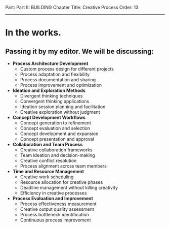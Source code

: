Part: Part II: BUILDING
Chapter Title: Creative Process
Order: 13

---

# In the works.

## Passing it by my editor. We will be discussing:

- **Process Architecture Development**
  - Custom process design for different projects
  - Process adaptation and flexibility
  - Process documentation and sharing
  - Process improvement and optimization
- **Ideation and Exploration Methods**
  - Divergent thinking techniques
  - Convergent thinking applications
  - Ideation session planning and facilitation
  - Creative exploration without judgment
- **Concept Development Workflows**
  - Concept generation to refinement
  - Concept evaluation and selection
  - Concept development and expansion
  - Concept presentation and approval
- **Collaboration and Team Process**
  - Creative collaboration frameworks
  - Team ideation and decision-making
  - Creative conflict resolution
  - Process alignment across team members
- **Time and Resource Management**
  - Creative work scheduling
  - Resource allocation for creative phases
  - Deadline management without killing creativity
  - Efficiency in creative processes
- **Process Evaluation and Improvement**
  - Process effectiveness measurement
  - Creative output quality assessment
  - Process bottleneck identification
  - Continuous process improvement

<div style="height: 120px;"></div>
